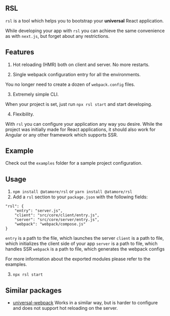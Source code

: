 ## RSL

`rsl` is a tool which helps you to bootstrap your **universal** React application.

While developing your app with `rsl` you can achieve the same convenience as with `next.js`, but forget about any restrictions.

## Features

1. Hot reloading (HMR) both on client and server. No more restarts.

2. Single webpack configuration entry for all the environments.

You no longer need to create a dozen of `webpack.config` files.

3. Extremely simple CLI.

When your project is set, just run `npx rsl start` and start developing.

4. Flexibility.

With `rsl` you can configure your application any way you desire. While the project was initially made for React applications, it should also work for Angular or any other framework which supports SSR.

## Example

Check out the `examples` folder for a sample project configuration.

## Usage

1. `npm install @atamore/rsl` or `yarn install @atamore/rsl`
2. Add a `rsl` section to your `package.json` with the following fields:

```
"rsl": {
    "entry": "server.js",
    "client": "src/core/client/entry.js",
    "server": "src/core/server/entry.js",
    "webpack": "webpack/compose.js"
}
```

`entry` is a path to the file, which launches the server
`client` is a path to file, which initializes the client side of your app
`server` is a path to file, which handles SSR
`webpack` is a path to file, which generates the webpack configs

For more information about the exported modules please refer to the examples.

3. `npx rsl start`

## Similar packages

-   [universal-webpack](https://github.com/catamphetamine/universal-webpack)
    Works in a similar way, but is harder to configure and does not support hot reloading on the server.
